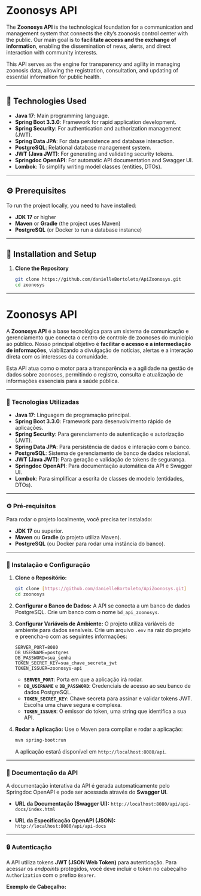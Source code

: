 # Zoonosys API

The **Zoonosys API** is the technological foundation for a communication and management system that connects the city’s zoonosis control center with the public. Our main goal is to **facilitate access and the exchange of information**, enabling the dissemination of news, alerts, and direct interaction with community interests.

This API serves as the engine for transparency and agility in managing zoonosis data, allowing the registration, consultation, and updating of essential information for public health.

---

## 🚀 Technologies Used

- **Java 17**: Main programming language.  
- **Spring Boot 3.3.0**: Framework for rapid application development.  
- **Spring Security**: For authentication and authorization management (JWT).  
- **Spring Data JPA**: For data persistence and database interaction.  
- **PostgreSQL**: Relational database management system.  
- **JWT (Java JWT)**: For generating and validating security tokens.  
- **Springdoc OpenAPI**: For automatic API documentation and Swagger UI.  
- **Lombok**: To simplify writing model classes (entities, DTOs).  

---

## ⚙️ Prerequisites

To run the project locally, you need to have installed:

- **JDK 17** or higher  
- **Maven** or **Gradle** (the project uses Maven)  
- **PostgreSQL** (or Docker to run a database instance)  

---

## 🔧 Installation and Setup

1. **Clone the Repository**
   ```bash
   git clone https://github.com/danielleBortoleto/ApiZoonosys.git
   cd zoonosys

______
# Zoonosys API

A **Zoonosys API** é a base tecnológica para um sistema de comunicação e gerenciamento que conecta o centro de controle de zoonoses do município ao público. Nosso principal objetivo é **facilitar o acesso e a intermediação de informações**, viabilizando a divulgação de notícias, alertas e a interação direta com os interesses da comunidade.

Esta API atua como o motor para a transparência e a agilidade na gestão de dados sobre zoonoses, permitindo o registro, consulta e atualização de informações essenciais para a saúde pública.

---

### 🚀 Tecnologias Utilizadas

* **Java 17**: Linguagem de programação principal.
* **Spring Boot 3.3.0**: Framework para desenvolvimento rápido de aplicações.
* **Spring Security**: Para gerenciamento de autenticação e autorização (JWT).
* **Spring Data JPA**: Para persistência de dados e interação com o banco.
* **PostgreSQL**: Sistema de gerenciamento de banco de dados relacional.
* **JWT (Java JWT)**: Para geração e validação de tokens de segurança.
* **Springdoc OpenAPI**: Para documentação automática da API e Swagger UI.
* **Lombok**: Para simplificar a escrita de classes de modelo (entidades, DTOs).

---

### ⚙️ Pré-requisitos

Para rodar o projeto localmente, você precisa ter instalado:

* **JDK 17** ou superior.
* **Maven** ou **Gradle** (o projeto utiliza Maven).
* **PostgreSQL** (ou Docker para rodar uma instância do banco).

---

### 🔧 Instalação e Configuração

1.  **Clone o Repositório:**
    ```bash
    git clone [https://github.com/danielleBortoleto/ApiZoonosys.git]
    cd zoonosys
    ```

2.  **Configurar o Banco de Dados:**
    A API se conecta a um banco de dados PostgreSQL. Crie um banco com o nome `bd_api_zoonosys`.

3.  **Configurar Variáveis de Ambiente:**
    O projeto utiliza variáveis de ambiente para dados sensíveis. Crie um arquivo `.env` na raiz do projeto e preencha-o com as seguintes informações:
    ```
    SERVER_PORT=8080
    DB_USERNAME=postgres
    DB_PASSWORD=sua_senha
    TOKEN_SECRET_KEY=sua_chave_secreta_jwt
    TOKEN_ISSUER=zoonosys-api
    ```
    * **`SERVER_PORT`**: Porta em que a aplicação irá rodar.
    * **`DB_USERNAME`** e **`DB_PASSWORD`**: Credenciais de acesso ao seu banco de dados PostgreSQL.
    * **`TOKEN_SECRET_KEY`**: Chave secreta para assinar e validar tokens JWT. Escolha uma chave segura e complexa.
    * **`TOKEN_ISSUER`**: O emissor do token, uma string que identifica a sua API.

4.  **Rodar a Aplicação:**
    Use o Maven para compilar e rodar a aplicação:
    ```bash
    mvn spring-boot:run
    ```
    A aplicação estará disponível em `http://localhost:8080/api`.

---

### 📝 Documentação da API

A documentação interativa da API é gerada automaticamente pelo Springdoc OpenAPI e pode ser acessada através do **Swagger UI**.

* **URL da Documentação (Swagger UI):**
    `http://localhost:8080/api/api-docs/index.html`

* **URL da Especificação OpenAPI (JSON):**
    `http://localhost:8080/api/api-docs`

---

### 🔒 Autenticação

A API utiliza tokens **JWT (JSON Web Token)** para autenticação. Para acessar os *endpoints* protegidos, você deve incluir o token no cabeçalho `Authorization` com o prefixo `Bearer`.

**Exemplo de Cabeçalho:**
